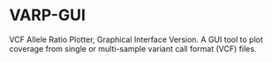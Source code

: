 # VARP-GUI
VCF Allele Ratio Plotter, Graphical Interface Version. A GUI tool to plot coverage from single or multi-sample variant call format (VCF) files. 
